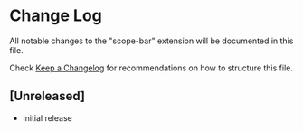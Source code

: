# Change Log
All notable changes to the "scope-bar" extension will be documented in this file.

Check [Keep a Changelog](http://keepachangelog.com/) for recommendations on how to structure this file.

## [Unreleased]
- Initial release